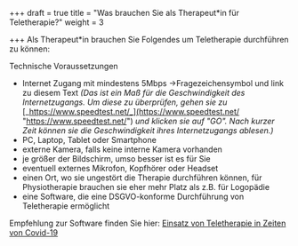 +++
draft = true
title = "Was brauchen Sie als Therapeut*in für Teletherapie?"
weight = 3

+++
Als Therapeut*in brauchen Sie Folgendes um Teletherapie durchführen zu können:

Technische Voraussetzungen

* Internet Zugang mit mindestens 5Mbps ->Fragezeichensymbol und link zu diesem Text _(Das ist ein Maß für die Geschwindigkeit des Internetzugangs. Um diese zu überprüfen, gehen sie zu_ [_https://www.speedtest.net/_](https://www.speedtest.net/ "https://www.speedtest.net/") _und klicken sie auf "GO". Nach kurzer Zeit können sie die Geschwindigkeit ihres Internetzugangs ablesen.)_
* PC, Laptop, Tablet oder Smartphone
* externe Kamera, falls keine interne Kamera vorhanden
* je größer der Bildschirm, umso besser ist es für Sie
* eventuell externes Mikrofon, Kopfhörer oder Headset
* einen Ort, wo sie ungestört die Therapie durchführen können, für Physiotherapie brauchen sie eher mehr Platz als z.B. für Logopädie
* eine Software, die eine DSGVO-konforme Durchführung von Teletherapie ermöglicht 

Empfehlung zur Software finden Sie hier: [Einsatz von Teletherapie in Zeiten von Covid-19](https://www.fh-campuswien.ac.at/de/departments/gesundheitswissenschaften/einsatz-von-teletherapie-in-zeiten-von-covid-19.html "Einsatz von Teletherapie in Zeiten von Covid-19")